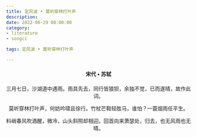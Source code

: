```yaml
---
title: 定风波 • 莫听穿林打叶声
description:
date: 2022-06-29 00:00:00
category:
- literature
- songci

tags: 定风波 • 莫听穿林打叶声

---
```


<div id="poem-author">
    宋代 • 苏轼
</div>
<div id="poem-body">
<p class="poem-paragraph">三月七日，沙湖道中遇雨。雨具先去，同行皆狼狈，余独不觉，已而遂晴，故作此词。</p>
<p class="poem-paragraph"></p>
<p class="poem-paragraph">莫听穿林打叶声，何妨吟啸且徐行。竹杖芒鞋轻胜马，谁怕？一蓑烟雨任平生。</p>
<p class="poem-paragraph">料峭春风吹酒醒，微冷，山头斜照却相迎。回首向来萧瑟处，归去，也无风雨也无晴。</p>

</div>

<style>

#poem-author {
    width: 100%;
    text-align: center;
    margin: 20px 0;
    font-weight: bold;
}
#poem-body {
    width: 100%;
    text-align: center;
}
.poem-paragraph {
    font-family: "仿宋"
}

</style>